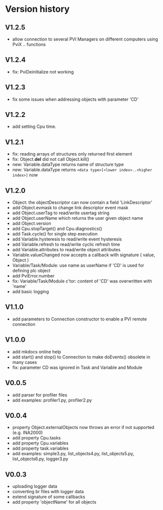 # Version history

## V1.2.5

- allow connection to several PVI Managers on different computers using PviX .. functions

## V1.2.4

- fix: PviDeinitialize not working

## V1.2.3

- fix some issues when addressing objects with parameter 'CD'

## V1.2.2

- add setting Cpu time.

## V1.2.1

- fix: reading arrays of structures only returned first element
- fix: Object.__del__ did not call Object.kill()
- new: Variable.dataType returns name of structure type
- new: Variable.dataType returns `<data type>[<lower index>..<higher index>]` now

## V1.2.0

- Object: the objectDescriptor can now contain a field 'LinkDescriptor'
- add Object.evmask to change link descriptor event mask
- add Object.userTag to read/write usertag string
- add Object.userName which returns the user given object name
- add Object.version
- add Cpu.stopTarget() and Cpu.diagnostics()
- add Task.cycle() for single step execution
- add Variable.hysteresis to read/write event hysteresis
- add Variable.refresh to read/write cyclic refresh time
- add Variable.attributes to read/write object attributes
- Variable.valueChanged now accepts a callback with signature ( value, Object )
- Variable/Task/Module: use name as userName if 'CD' is used for defining plc object
- add PviError.number
- fix: Variable/Task/Module c'tor: content of 'CD' was overwritten with 'name'
- add basic logging

## V1.1.0

- add parameters to Connection constructor to enable a PVI remote connection

## V1.0.0

- add mkdocs online help
- add start() and stop() to Connection to make doEvents() obsolete in many cases
- fix: parameter CD was ignored in Task and Variable and Module

## V0.0.5

- add parser for profiler files
- add examples: profiler1.py, profiler2.py

## V0.0.4

- property Object.externalObjects now throws an error if not supported (e.g. INA2000)
- add property Cpu.tasks
- add property Cpu.variables
- add property task.variables
- add examples: simple3.py, list_objects4.py, list_objects5.py, list_objects6.py, logger3.py

## V0.0.3

- uploading logger data
- converting br files with logger data
- extend signature of some callbacks
- add property 'objectName' for all objects
